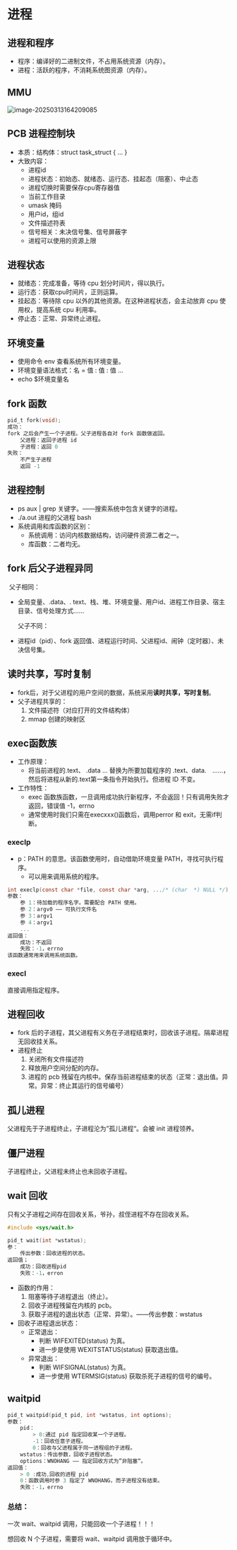 # 进程

## 进程和程序

+ 程序：编译好的二进制文件，不占用系统资源（内存）。
+ 进程：活跃的程序，不消耗系统图资源（内存）。

## MMU
![image-20250313164209085](C:\Users\姜雨奇\AppData\Roaming\Typora\typora-user-images\image-20250313164209085.png)

## PCB 进程控制块
+ 本质：结构体：struct task_struct { ... }
+ 大致内容：
   + 进程id
   + 进程状态：初始态、就绪态、运行态、挂起态（阻塞）、中止态
   + 进程切换时需要保存cpu寄存器值
   + 当前工作目录
   + umask 掩码
   + 用户id，组id
   + 文件描述符表
   + 信号相关：未决信号集、信号屏蔽字
   + 进程可以使用的资源上限

## 进程状态
+ 就绪态：完成准备，等待 cpu 划分时间片，得以执行。
+ 运行态：获取cpu时间片，正则运算。
+ 挂起态：等待除 cpu 以外的其他资源。在这种进程状态，会主动放弃 cpu 使用权，提高系统 cpu 利用率。
+ 停止态：正常、异常终止进程。

## 环境变量
+ 使用命令 env 查看系统所有环境变量。
+ 环境变量语法格式：名 = 值 : 值 : 值 ...
+ echo $环境变量名

## fork 函数
```c
pid_t fork(void);
成功：
fork 之后会产生一个子进程。父子进程各自对 fork 函数做返回。
	父进程：返回子进程 id
	子进程：返回 0
失败：
	不产生子进程
	返回 -1
```

## 进程控制
+ ps aux | grep 关键字。——搜索系统中包含关键字的进程。
+ ./a.out 进程的父进程 bash
+ 系统调用和库函数的区别：
   + 系统调用：访问内核数据结构，访问硬件资源二者之一。
   + 库函数：二者均无。

## fork 后父子进程异同
​	父子相同：
+ 全局变量、.data、. text、栈、堆、环境变量、用户id、进程工作目录、宿主目录、信号处理方式……

  父子不同：

+ 进程id（pid）、fork 返回值、进程运行时间、父进程id、闹钟（定时器）、未决信号集。

## 读时共享，写时复制
+ fork后，对于父进程的用户空间的数据，系统采用**读时共享，写时复制**。
+ 父子进程共享的：
   1. 文件描述符（对应打开的文件结构体）
   2. mmap 创建的映射区

## exec函数族
+ 工作原理：
	+ 将当前进程的.text、 .data ... 替换为所要加载程序的 .text、data.　……，然后将进程从新的.text第一条指令开始执行。但进程 ID 不变。
+ 工作特性：
	+ exec 函数族函数，一旦调用成功执行新程序，不会返回！只有调用失败才返回，错误值 -1，errno
	+ 通常使用时我们只需在execxxx()函数后，调用perror 和 exit，无需if判断。

### execlp
+ p：PATH 的意思。该函数使用时，自动借助环境变量 PATH，寻找可执行程序。
	+ 可以用来调用系统的程序。
```c
int execlp(const char *file, const char *arg, .../* (char  *) NULL */);
参数：
	参 1：待加载的程序名字。需要配合 PATH 使用。
	参 2：argv0 —— 可执行文件名
	参 3：argv1
	参 4：argv1
	...
返回值：
	成功：不返回
	失败：-1，errno
该函数通常用来调用系统函数。
```
### execl
直接调用指定程序。



## 进程回收

+ fork 后的子进程，其父进程有义务在子进程结束时，回收该子进程。隔辈进程无回收挂关系。
+ 进程终止
  1. 关闭所有文件描述符
  2. 释放用户空间分配的内存。
   3. 进程的 pcb 残留在内核中。保存当前进程结束的状态（正常：退出值。异常。异常：终止其运行的信号编号）

## 孤儿进程

父进程先于子进程终止，子进程沦为”孤儿进程“。会被 init 进程领养。

## 僵尸进程

子进程终止，父进程未终止也未回收子进程。

## wait 回收

只有父子进程之间存在回收关系，爷孙，叔侄进程不存在回收关系。

```c
#include <sys/wait.h>

pid_t wait(int *wstatus);
参：
    传出参数：回收进程的状态。
返回值；
    成功：回收进程pid
    失败：-1，erron
```

+ 函数的作用：
  1. 阻塞等待子进程退出（终止）。
  2. 回收子进程残留在内核的 pcb。
  3. 获取子进程的退出状态（正常、异常）。——传出参数：wstatus
+ 回收子进程退出状态：
	+ 正常退出：
		+ 判断 WIFEXITED(status) 为真。
		+ 进一步是使用 WEXITSTATUS(status) 获取退出值。
	+ 异常退出：
		+ 判断 WIFSIGNAL(status) 为真。
		+ 进一步使用 WTERMSIG(status) 获取杀死子进程的信号的编号。

## waitpid

```c
pid_t waitpid(pid_t pid, int *wstatus, int options);
参数：
    pid：
    	> 0:通过 pid 指定回收某一个子进程。
		-1：回收任意子进程。
		0：回收与父进程属于同一进程组的子进程。
    wstatus：传出参数，回收子进程状态。
    options：WNOHANG —— 指定回收方式为”非阻塞“。
返回值：
    > 0 :成功,回收的进程 pid
    0：函数调用时参 3 指定了 WNOHANG，而子进程没有结束。
    失败：-1，errno
```

### 总结：

一次 wait、waitpid 调用，只能回收一个子进程！！！

想回收 N 个子进程，需要将 wait、waitpid 调用放于循环中。
